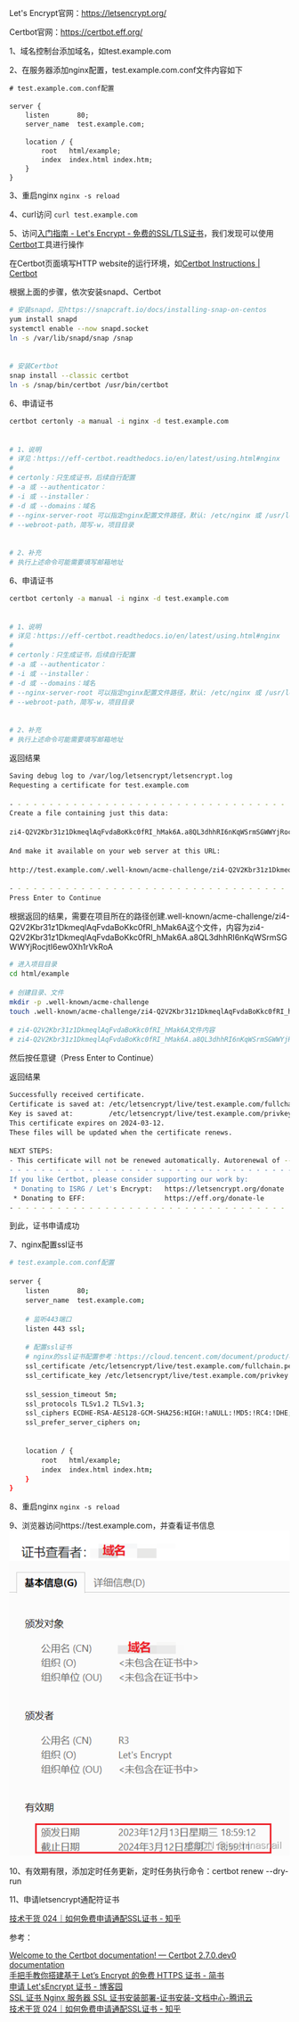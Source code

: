 Let's Encrypt官网：https://letsencrypt.org/


Certbot官网：https://certbot.eff.org/

1、域名控制台添加域名，如test.example.com

2、在服务器添加nginx配置，test.example.com.conf文件内容如下

```
# test.example.com.conf配置
 
server {
    listen       80;
    server_name  test.example.com;
 
    location / {
        root   html/example;
        index  index.html index.htm;
    }
}
```

3、重启nginx
`nginx -s reload`

4、curl访问
`curl test.example.com`

5、访问[入门指南 - Let's Encrypt - 免费的SSL/TLS证书](https://letsencrypt.org/zh-cn/getting-started/)，我们发现可以使用[Certbot](https://certbot.eff.org/)工具进行操作

在Certbot页面填写HTTP website的运行环境，如[Certbot Instructions | Certbot](https://certbot.eff.org/instructions?ws=nginx&os=centosrhel7)

根据上面的步骤，依次安装snapd、Certbot

```bash
# 安装snapd，见https://snapcraft.io/docs/installing-snap-on-centos
yum install snapd
systemctl enable --now snapd.socket
ln -s /var/lib/snapd/snap /snap
 
 
# 安装Certbot
snap install --classic certbot
ln -s /snap/bin/certbot /usr/bin/certbot
```
6、申请证书
```bash
certbot certonly -a manual -i nginx -d test.example.com
 
 
# 1、说明
# 详见：https://eff-certbot.readthedocs.io/en/latest/using.html#nginx
# 
# certonly：只生成证书，后续自行配置
# -a 或 --authenticator：
# -i 或 --installer：
# -d 或 --domains：域名
# --nginx-server-root 可以指定nginx配置文件路径，默认: /etc/nginx 或 /usr/local/etc/nginx
# --webroot-path，简写-w，项目目录
 
 
# 2、补充
# 执行上述命令可能需要填写邮箱地址
```

6、申请证书
```bash
certbot certonly -a manual -i nginx -d test.example.com
 
 
# 1、说明
# 详见：https://eff-certbot.readthedocs.io/en/latest/using.html#nginx
# 
# certonly：只生成证书，后续自行配置
# -a 或 --authenticator：
# -i 或 --installer：
# -d 或 --domains：域名
# --nginx-server-root 可以指定nginx配置文件路径，默认: /etc/nginx 或 /usr/local/etc/nginx
# --webroot-path，简写-w，项目目录
 
 
# 2、补充
# 执行上述命令可能需要填写邮箱地址
```

返回结果
```bash
Saving debug log to /var/log/letsencrypt/letsencrypt.log
Requesting a certificate for test.example.com
 
- - - - - - - - - - - - - - - - - - - - - - - - - - - - - - - - - - - - - - - -
Create a file containing just this data:
 
zi4-Q2V2Kbr31z1DkmeqlAqFvdaBoKkc0fRI_hMak6A.a8QL3dhhRI6nKqWSrmSGWWYjRocjtI6ew0Xh1rVkRoA
 
And make it available on your web server at this URL:
 
http://test.example.com/.well-known/acme-challenge/zi4-Q2V2Kbr31z1DkmeqlAqFvdaBoKkc0fRI_hMak6A
 
- - - - - - - - - - - - - - - - - - - - - - - - - - - - - - - - - - - - - - - -
Press Enter to Continue
```

根据返回的结果，需要在项目所在的路径创建.well-known/acme-challenge/zi4-Q2V2Kbr31z1DkmeqlAqFvdaBoKkc0fRI_hMak6A这个文件，内容为zi4-Q2V2Kbr31z1DkmeqlAqFvdaBoKkc0fRI_hMak6A.a8QL3dhhRI6nKqWSrmSGWWYjRocjtI6ew0Xh1rVkRoA

```bash
# 进入项目目录
cd html/example
 
# 创建目录、文件
mkdir -p .well-known/acme-challenge
touch .well-known/acme-challenge/zi4-Q2V2Kbr31z1DkmeqlAqFvdaBoKkc0fRI_hMak6A
 
# zi4-Q2V2Kbr31z1DkmeqlAqFvdaBoKkc0fRI_hMak6A文件内容
# zi4-Q2V2Kbr31z1DkmeqlAqFvdaBoKkc0fRI_hMak6A.a8QL3dhhRI6nKqWSrmSGWWYjRocjtI6ew0Xh1rVkRoA
```

然后按任意键（Press Enter to Continue）

返回结果

```bash
Successfully received certificate.
Certificate is saved at: /etc/letsencrypt/live/test.example.com/fullchain.pem
Key is saved at:         /etc/letsencrypt/live/test.example.com/privkey.pem
This certificate expires on 2024-03-12.
These files will be updated when the certificate renews.
 
NEXT STEPS:
- This certificate will not be renewed automatically. Autorenewal of --manual certificates requires the use of an authentication hook script (--manual-auth-hook) but one was not provided. To renew this certificate, repeat this same certbot command before the certificate's expiry date.
- - - - - - - - - - - - - - - - - - - - - - - - - - - - - - - - - - - - - - - -
If you like Certbot, please consider supporting our work by:
 * Donating to ISRG / Let's Encrypt:   https://letsencrypt.org/donate
 * Donating to EFF:                    https://eff.org/donate-le
- - - - - - - - - - - - - - - - - - - - - - - - - - - - - - - - - - - - - - - -
```

到此，证书申请成功

7、nginx配置ssl证书
```bash
# test.example.com.conf配置
 
server {
    listen       80;
    server_name  test.example.com;
 
    # 监听443端口
    listen 443 ssl;
 
    # 配置ssl证书
    # nginx的ssl证书配置参考：https://cloud.tencent.com/document/product/400/35244
    ssl_certificate /etc/letsencrypt/live/test.example.com/fullchain.pem;
    ssl_certificate_key /etc/letsencrypt/live/test.example.com/privkey.pem;
 
    ssl_session_timeout 5m;
    ssl_protocols TLSv1.2 TLSv1.3;
    ssl_ciphers ECDHE-RSA-AES128-GCM-SHA256:HIGH:!aNULL:!MD5:!RC4:!DHE;
    ssl_prefer_server_ciphers on;
 
 
    location / {
        root   html/example;
        index  index.html index.htm;
    }
}
```

8、重启nginx
`nginx -s reload`

9、浏览器访问https://test.example.com，并查看证书信息
![](2efd191782084cf187475606bcb2a0d5.png)

10、有效期有限，添加定时任务更新，定时任务执行命令：certbot renew --dry-run

11、申请letsencrypt通配符证书

[技术干货 024｜如何免费申请通配SSL证书 - 知乎](https://zhuanlan.zhihu.com/p/438161610)

参考：

[Welcome to the Certbot documentation! — Certbot 2.7.0.dev0 documentation](https://eff-certbot.readthedocs.io/)  
[手把手教你搭建基于 Let’s Encrypt 的免费 HTTPS 证书 - 简书](https://www.jianshu.com/p/575cbfefdf1f)  
[申请 Let'sEncrypt 证书 - 博客园](https://www.cnblogs.com/haoee/p/16284491.html)  
[SSL 证书 Nginx 服务器 SSL 证书安装部署-证书安装-文档中心-腾讯云](https://cloud.tencent.com/document/product/400/35244)  
[技术干货 024｜如何免费申请通配SSL证书 - 知乎](https://zhuanlan.zhihu.com/p/438161610)  
